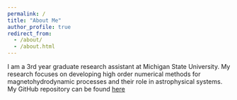 ```yaml
---
permalink: /
title: "About Me"
author_profile: true
redirect_from: 
  - /about/
  - /about.html
---
```


I am a 3rd year graduate research assistant at Michigan State University. My research focuses on developing high order numerical methods for magnetohydrodynamic processes and their role in astrophysical systems. My GitHub repository can be found [here](https://github.com/wendelnc)


